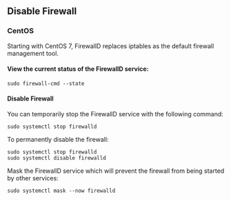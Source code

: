 ## Disable Firewall
### CentOS
Starting with CentOS 7, FirewallD replaces iptables as the default firewall management tool.

#### View the current status of the FirewallD service:
```
sudo firewall-cmd --state
```

#### Disable Firewall
You can temporarily stop the FirewallD service with the following command:
```
sudo systemctl stop firewalld
```

To permanently disable the firewall:
```
sudo systemctl stop firewalld
sudo systemctl disable firewalld
```

Mask the FirewallD service which will prevent the firewall from being started by other services:
```
sudo systemctl mask --now firewalld
```
